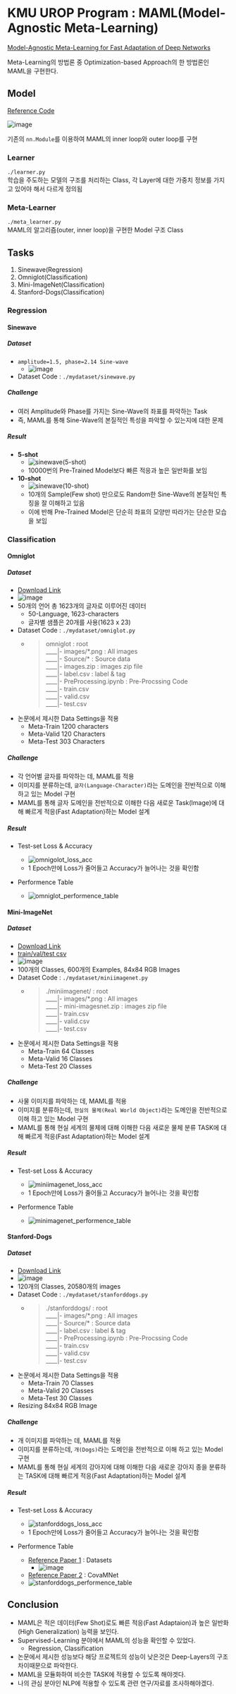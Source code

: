 # KMU UROP Program : MAML(Model-Agnostic Meta-Learning)
[Model-Agnostic Meta-Learning for Fast Adaptation of Deep Networks
](https://arxiv.org/abs/1703.03400)

Meta-Learning의 방법론 중 Optimization-based Approach의 한 방법론인 MAML을 구현한다.

## Model
[Reference Code](https://github.com/dragen1860/MAML-Pytorch)

![image](https://user-images.githubusercontent.com/28241676/172050552-6433bc62-a80f-4ccd-b8ed-3a6e4d1855d6.png)

기존의 `nn.Module`를 이용하여 MAML의 inner loop와 outer loop를 구현

### Learner
`./learner.py`<br>
학습을 주도하는 모델의 구조를 처리하는 Class, 각 Layer에 대한 가중치 정보를 가지고 있어야 해서 다르게 정의됨
### Meta-Learner
`./meta_learner.py`<br>
MAML의 알고리즘(outer, inner loop)을 구현한 Model 구조 Class

## Tasks
1. Sinewave(Regression)
2. Omniglot(Classification)
3. Mini-ImageNet(Classification)
4. Stanford-Dogs(Classification)
### Regression
#### Sinewave
##### Dataset
+ `amplitude=1.5, phase=2.14 Sine-wave`
    + ![image](https://user-images.githubusercontent.com/28241676/172050910-797ac5e7-6548-46cc-a672-9d39d7fbd057.png)
+ Dataset Code : `./mydataset/sinewave.py`
##### Challenge
+ 여러 Amplitude와 Phase를 가지는 Sine-Wave의 좌표를 파악하는 Task
+ 즉, MAML를 통해 Sine-Wave의 본질적인 특성을 파악할 수 있는지에 대한 문제
##### Result
+ **5-shot**
  + ![sinewave(5-shot)](https://user-images.githubusercontent.com/28241676/172082289-5840c378-fe8f-4e0f-bc76-ea0b365bb687.png)
  + 10000번의 Pre-Trained Model보다 빠른 적응과 높은 일반화를 보임
+ **10-shot**
  + ![sinewave(10-shot)](https://user-images.githubusercontent.com/28241676/172082292-b52c53b6-2a28-4d67-9cfb-1dd7ece84282.png)
  + 10개의 Sample(Few shot) 만으로도 Random한 Sine-Wave의 본질적인 특징을 잘 이해하고 있음
  + 이에 반해 Pre-Trained Model은 단순히 좌표의 모양만 따라가는 단순한 모습을 보임

### Classification
#### Omniglot
##### Dataset
+ [Download Link](https://github.com/brendenlake/omniglot)
+ ![image](https://user-images.githubusercontent.com/28241676/172051193-c2817fc0-1f9d-405c-a617-5729026b90de.png)
+ 50개의 언어 총 1623개의 글자로 이루어진 데이터
  + 50-Language, 1623-characters
  + 글자별 샘플은 20개를 사용(1623 x 23)
+ Dataset Code : `./mydataset/omniglot.py`
    + > omniglot : root<br>
    ____|- images/\*.png : All images <br>
    ____|- Source/\* : Source data <br>
    ____|- images.zip : images zip file <br>
    ____|- label.csv : label & tag <br>
    ____|- PreProcessing.ipynb : Pre-Procssing Code <br>
    ____|- train.csv <br>
    ____|- valid.csv <br>
    ____|- test.csv  <br>
+ 논문에서 제시한 Data Settings을 적용
    + Meta-Train 1200 characters
    + Meta-Valid 120 Characters
    + Meta-Test 303 Characters
      
##### Challenge
+ 각 언어별 글자를 파악하는 데, MAML를 적용
+ 이미지를 분류하는데, `글자(Language-Character)`라는 도메인을 전반적으로 이해 하고 있는 Model 구현
+ MAML를 통해 글자 도메인을 전반적으로 이해한 다음 새로운 Task(Image)에 대해 빠르게 적응(Fast Adaptation)하는 Model 설계

##### Result
+ Test-set Loss & Accuracy
  + ![omnigolot_loss_acc](https://user-images.githubusercontent.com/28241676/172055581-34237805-050d-4bc5-95e3-4efe8b811d5e.png)
  + 1 Epoch만에 Loss가 줄어들고 Accuracy가 늘어나는 것을 확인함

+ Performence Table
  + ![omniglot_performence_table](https://user-images.githubusercontent.com/28241676/172055583-2650e2bf-af9a-4a3f-9807-240e871e89b1.png)

#### Mini-ImageNet
##### Dataset
+ [Download Link](https://github.com/dragen1860/LearningToCompare-Pytorch/issues/4)
+ [train/val/test csv](https://github.com/twitter-research/meta-learning-lstm/tree/master/data/miniImagenet)
+ ![image](https://user-images.githubusercontent.com/28241676/172053722-54cb5d62-cea7-441a-bb30-ed31b2eef2d3.png)
+ 100개의 Classes, 600개의 Examples, 84x84 RGB Images
+ Dataset Code : `./mydataset/miniimagenet.py`
    + > ./miniimagenet/ : root<br>
  ____|- images/\*.png : All images <br>
  ____|- mini-imagesnet.zip : images zip file <br>
  ____|- train.csv <br>
  ____|- valid.csv <br>
  ____|- test.csv  <br>
+ 논문에서 제시한 Data Settings을 적용
    + Meta-Train 64 Classes
    + Meta-Valid 16 Classes
    + Meta-Test 20 Classes
      
##### Challenge
+ 사물 이미지를 파악하는 데, MAML를 적용
+ 이미지를 분류하는데, `현실의 물체(Real World Object)`라는 도메인을 전반적으로 이해 하고 있는 Model 구현
+ MAML를 통해 현실 세계의 물체에 대해 이해한 다음 새로운 물체 분류 TASK에 대해 빠르게 적응(Fast Adaptation)하는 Model 설계

##### Result
+ Test-set Loss & Accuracy
  + ![miniimagenet_loss_acc](https://user-images.githubusercontent.com/28241676/172055586-f904f157-ef2f-44b4-b506-b4d411b56664.png)
  + 1 Epoch만에 Loss가 줄어들고 Accuracy가 늘어나는 것을 확인함

+ Performence Table
  + ![minimagenet_performence_table](https://user-images.githubusercontent.com/28241676/172055587-99893128-d43d-4caf-b28c-633ff4ce07da.png)


#### Stanford-Dogs
##### Dataset
+ [Download Link](http://vision.stanford.edu/aditya86/ImageNetDogs/main.html)
+ ![image](https://user-images.githubusercontent.com/28241676/172054758-c1891acf-f64f-430a-82bb-063c340fdaab.png)
+ 120개의 Classes, 20580개의 images
+ Dataset Code : `./mydataset/stanforddogs.py`
  + > ./stanforddogs/ : root<br>
    ____|- images/\*.png : All images <br>
    ____|- Source/\* : Source data <br>
    ____|- label.csv : label & tag <br>
    ____|- PreProcessing.ipynb : Pre-Procssing Code <br>
    ____|- train.csv <br>
    ____|- valid.csv <br>
    ____|- test.csv  <br>
+ 논문에서 제시한 Data Settings을 적용
    + Meta-Train 70 Classes
    + Meta-Valid 20 Classes
    + Meta-Test 30 Classes
+ Resizing 84x84 RGB Image
      
##### Challenge
+ 개 이미지를 파악하는 데, MAML를 적용
+ 이미지를 분류하는데, `개(Dogs)`라는 도메인을 전반적으로 이해 하고 있는 Model 구현
+ MAML를 통해 현실 세계의 강아지에 대해 이해한 다음 새로운 강아지 종을 분류하는 TASK에 대해 빠르게 적응(Fast Adaptation)하는 Model 설계

##### Result
+ Test-set Loss & Accuracy
  + ![stanforddogs_loss_acc](https://user-images.githubusercontent.com/28241676/172055593-c1277050-a47a-4eb4-8235-a5e7e8fa47c1.png)
  + 1 Epoch만에 Loss가 줄어들고 Accuracy가 늘어나는 것을 확인함

+ Performence Table
  + [Reference Paper 1](http://cs230.stanford.edu/projects_winter_2019/reports/15762310.pdf) : Datasets
    + ![image](https://user-images.githubusercontent.com/28241676/172055033-4932c19d-63ac-414a-8c67-876aaae60c82.png)
  + [Reference Paper 2](https://github.com/WenbinLee/CovaMNet) : CovaMNet
  + ![stanforddogs_performence_table](https://user-images.githubusercontent.com/28241676/172055594-73978042-e09f-4c78-b5fb-a57e339c45a0.png)
  

## Conclusion
+ MAML은 적은 데이터(Few Shot)로도 빠른 적응(Fast Adaptaion)과 높은 일반화(High Generalization) 능력을 보인다.
+ Supervised-Learning 분야에서 MAML의 성능을 확인할 수 있었다.
  + Regression, Classification
+ 논문에서 제시한 성능보다 해당 프로젝트의 성능이 낮은것은 Deep-Layers의 구조 차이때문으로 파악한다.
+ MAML을 모듈화하여 비슷한 TASK에 적용할 수 있도록 해야겟다.
+ 나의 관심 분야인 NLP에 적용할 수 있도록 관련 연구/자료를 조사하해야겠다.